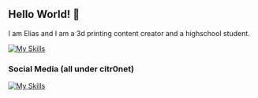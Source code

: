 ## Hello World! 👋
I am Elias and I am a 3d printing content creator and a highschool student.

[![My Skills](https://skillicons.dev/icons?i=python,linux,html,css,bash,docker,arch,raspberrypi&theme=dark)](https://skillicons.dev)

###  Social Media (all under citr0net)
[![My Skills](https://skillicons.dev/icons?i=youtube,instagram,gmail)](https://skillicons.dev)
